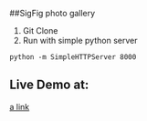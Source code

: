 ##SigFig photo gallery 
1. Git Clone
2. Run with simple python server
```
python -m SimpleHTTPServer 8000
```
## Live Demo at:
[a link](http://mollywhitnack.me/photoGallery/)
